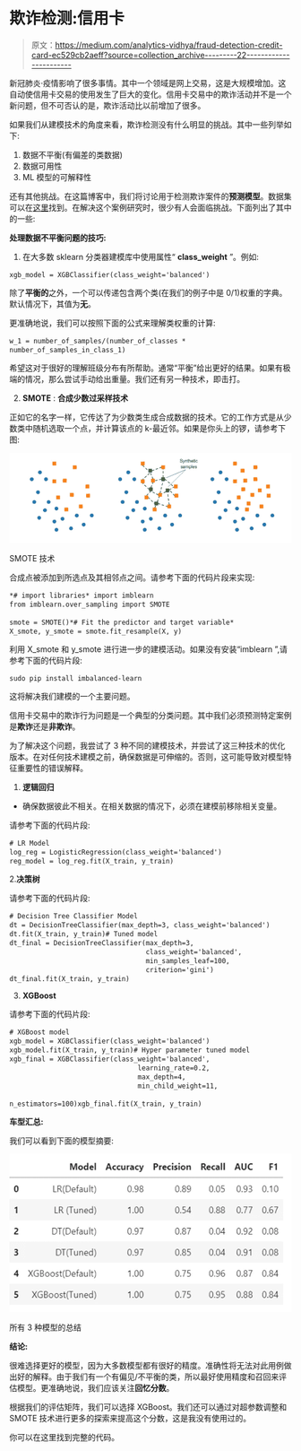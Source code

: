 # 欺诈检测:信用卡

> 原文：<https://medium.com/analytics-vidhya/fraud-detection-credit-card-ec529cb2aeff?source=collection_archive---------22----------------------->

新冠肺炎·疫情影响了很多事情。其中一个领域是网上交易，这是大规模增加。这自动使信用卡交易的使用发生了巨大的变化。信用卡交易中的欺诈活动并不是一个新问题，但不可否认的是，欺诈活动比以前增加了很多。

如果我们从建模技术的角度来看，欺诈检测没有什么明显的挑战。其中一些列举如下:

1.  数据不平衡(有偏差的类数据)
2.  数据可用性
3.  ML 模型的可解释性

还有其他挑战。在这篇博客中，我们将讨论用于检测欺诈案件的**预测模型**。数据集可以在[这里](https://www.kaggle.com/mlg-ulb/creditcardfraud)找到。在解决这个案例研究时，很少有人会面临挑战。下面列出了其中的一些:

**处理数据不平衡问题的技巧:**

1.  在大多数 sklearn 分类器建模库中使用属性“ **class_weight** ”。例如:

```
xgb_model = XGBClassifier(class_weight='balanced')
```

除了**平衡的**之外，一个可以传递包含两个类(在我们的例子中是 0/1)权重的字典。默认情况下，其值为**无**。

更准确地说，我们可以按照下面的公式来理解类权重的计算:

```
w_1 = number_of_samples/(number_of_classes * number_of_samples_in_class_1)
```

希望这对于很好的理解班级分布有所帮助。通常“平衡”给出更好的结果。如果有极端的情况，那么尝试手动给出重量。我们还有另一种技术，即击打。

2. **SMOTE** : **合成少数过采样技术**

正如它的名字一样，它传达了为少数类生成合成数据的技术。它的工作方式是从少数类中随机选取一个点，并计算该点的 k-最近邻。如果是你头上的锣，请参考下图:

![](img/3a3c303a0f71fc4492a5be30a7241924.png)

SMOTE 技术

合成点被添加到所选点及其相邻点之间。请参考下面的代码片段来实现:

```
*# import libraries* import imblearn
from imblearn.over_sampling import SMOTE

smote = SMOTE()*# Fit the predictor and target variable*
X_smote, y_smote = smote.fit_resample(X, y)
```

利用 X_smote 和 y_smote 进行进一步的建模活动。如果没有安装“imblearn ”,请参考下面的代码片段:

```
sudo pip install imbalanced-learn
```

这将解决我们建模的一个主要问题。

信用卡交易中的欺诈行为问题是一个典型的分类问题。其中我们必须预测特定案例是**欺诈**还是**非欺诈**。

为了解决这个问题，我尝试了 3 种不同的建模技术，并尝试了这三种技术的优化版本。在对任何技术建模之前，确保数据是可伸缩的。否则，这可能导致对模型特征重要性的错误解释。

1.  **逻辑回归**

*   确保数据彼此不相关。在相关数据的情况下，必须在建模前移除相关变量。

请参考下面的代码片段:

```
# LR Model
log_reg = LogisticRegression(class_weight='balanced')
reg_model = log_reg.fit(X_train, y_train)
```

2.**决策树**

请参考下面的代码片段:

```
# Decision Tree Classifier Model
dt = DecisionTreeClassifier(max_depth=3, class_weight='balanced')
dt.fit(X_train, y_train)# Tuned model 
dt_final = DecisionTreeClassifier(max_depth=3, 
                                  class_weight='balanced', 
                                  min_samples_leaf=100,
                                  criterion='gini')
dt_final.fit(X_train, y_train)
```

3. **XGBoost**

请参考下面的代码片段:

```
# XGBoost model
xgb_model = XGBClassifier(class_weight='balanced')
xgb_model.fit(X_train, y_train)# Hyper parameter tuned model
xgb_final = XGBClassifier(class_weight='balanced',
                                learning_rate=0.2,
                                max_depth=4,
                                min_child_weight=11,
                                n_estimators=100)xgb_final.fit(X_train, y_train)
```

**车型汇总:**

我们可以看到下面的模型摘要:

![](img/3154ba58d46ad911753d755eb7165d76.png)

所有 3 种模型的总结

**结论:**

很难选择更好的模型，因为大多数模型都有很好的精度。准确性将无法对此用例做出好的解释。由于我们有一个有偏见/不平衡的类，所以最好使用精度和召回来评估模型。更准确地说，我们应该关注**回忆分数**。

根据我们的评估矩阵，我们可以选择 XGBoost。我们还可以通过对超参数调整和 SMOTE 技术进行更多的探索来提高这个分数，这是我没有使用过的。

你可以在这里找到完整的代码。